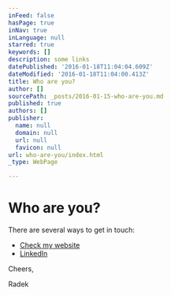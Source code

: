 ```yaml
---
inFeed: false
hasPage: true
inNav: true
inLanguage: null
starred: true
keywords: []
description: some links
datePublished: '2016-01-18T11:04:04.609Z'
dateModified: '2016-01-18T11:04:00.413Z'
title: Who are you?
author: []
sourcePath: _posts/2016-01-15-who-are-you.md
published: true
authors: []
publisher:
  name: null
  domain: null
  url: null
  favicon: null
url: who-are-you/index.html
_type: WebPage

---
```

# Who are you?

There are several ways to get in touch:

* [Check my website][0]
* [LinkedIn][1]

Cheers,

Radek

[0]: www.zagwozdka.com
[1]: https://pl.linkedin.com/in/stankiewicz